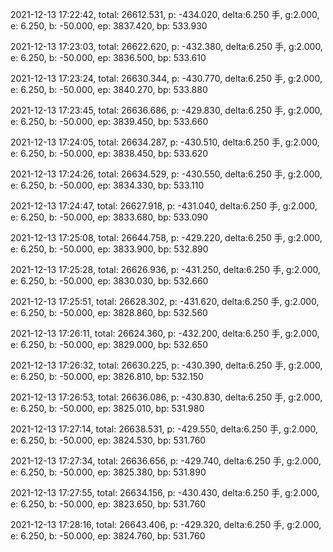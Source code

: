 2021-12-13 17:22:42, total: 26612.531, p: -434.020, delta:6.250 手, g:2.000, e: 6.250, b: -50.000, ep: 3837.420, bp: 533.930

2021-12-13 17:23:03, total: 26622.620, p: -432.380, delta:6.250 手, g:2.000, e: 6.250, b: -50.000, ep: 3836.500, bp: 533.610

2021-12-13 17:23:24, total: 26630.344, p: -430.770, delta:6.250 手, g:2.000, e: 6.250, b: -50.000, ep: 3840.270, bp: 533.880

2021-12-13 17:23:45, total: 26636.686, p: -429.830, delta:6.250 手, g:2.000, e: 6.250, b: -50.000, ep: 3839.450, bp: 533.660

2021-12-13 17:24:05, total: 26634.287, p: -430.510, delta:6.250 手, g:2.000, e: 6.250, b: -50.000, ep: 3838.450, bp: 533.620

2021-12-13 17:24:26, total: 26634.529, p: -430.550, delta:6.250 手, g:2.000, e: 6.250, b: -50.000, ep: 3834.330, bp: 533.110

2021-12-13 17:24:47, total: 26627.918, p: -431.040, delta:6.250 手, g:2.000, e: 6.250, b: -50.000, ep: 3833.680, bp: 533.090

2021-12-13 17:25:08, total: 26644.758, p: -429.220, delta:6.250 手, g:2.000, e: 6.250, b: -50.000, ep: 3833.900, bp: 532.890

2021-12-13 17:25:28, total: 26626.936, p: -431.250, delta:6.250 手, g:2.000, e: 6.250, b: -50.000, ep: 3830.030, bp: 532.660

2021-12-13 17:25:51, total: 26628.302, p: -431.620, delta:6.250 手, g:2.000, e: 6.250, b: -50.000, ep: 3828.860, bp: 532.560

2021-12-13 17:26:11, total: 26624.360, p: -432.200, delta:6.250 手, g:2.000, e: 6.250, b: -50.000, ep: 3829.000, bp: 532.650

2021-12-13 17:26:32, total: 26630.225, p: -430.390, delta:6.250 手, g:2.000, e: 6.250, b: -50.000, ep: 3826.810, bp: 532.150

2021-12-13 17:26:53, total: 26636.086, p: -430.830, delta:6.250 手, g:2.000, e: 6.250, b: -50.000, ep: 3825.010, bp: 531.980

2021-12-13 17:27:14, total: 26638.531, p: -429.550, delta:6.250 手, g:2.000, e: 6.250, b: -50.000, ep: 3824.530, bp: 531.760

2021-12-13 17:27:34, total: 26636.656, p: -429.740, delta:6.250 手, g:2.000, e: 6.250, b: -50.000, ep: 3825.380, bp: 531.890

2021-12-13 17:27:55, total: 26634.156, p: -430.430, delta:6.250 手, g:2.000, e: 6.250, b: -50.000, ep: 3823.650, bp: 531.760

2021-12-13 17:28:16, total: 26643.406, p: -429.320, delta:6.250 手, g:2.000, e: 6.250, b: -50.000, ep: 3824.760, bp: 531.760